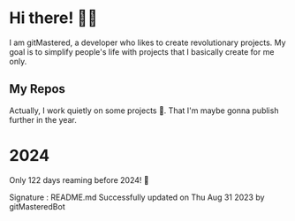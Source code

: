 
# Hi there! 🙋‍♂️
I am gitMastered, a developer who likes to create revolutionary projects.
My goal is to simplify people's life with projects that I basically create for me only.

## My Repos
Actually, I work quietly on some projects 👀. That I'm maybe gonna publish further in the year.

# 2024
Only 122 days reaming before 2024! 🙌

Signature : README.md Successfully updated on Thu Aug 31 2023 by gitMasteredBot

